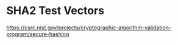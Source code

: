 # SHA2 Test Vectors

https://csrc.nist.gov/projects/cryptographic-algorithm-validation-program/secure-hashing